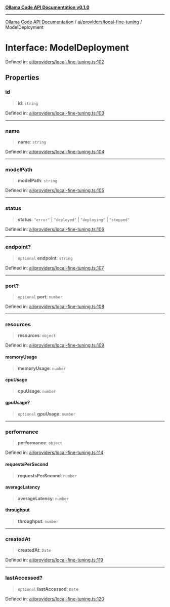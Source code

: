 [**Ollama Code API Documentation v0.1.0**](../../../../README.md)

***

[Ollama Code API Documentation](../../../../modules.md) / [ai/providers/local-fine-tuning](../README.md) / ModelDeployment

# Interface: ModelDeployment

Defined in: [ai/providers/local-fine-tuning.ts:102](https://github.com/erichchampion/ollama-code/blob/f584ec71c73423eb2d52696d6383301325c0df44/ollama-code/src/ai/providers/local-fine-tuning.ts#L102)

## Properties

### id

> **id**: `string`

Defined in: [ai/providers/local-fine-tuning.ts:103](https://github.com/erichchampion/ollama-code/blob/f584ec71c73423eb2d52696d6383301325c0df44/ollama-code/src/ai/providers/local-fine-tuning.ts#L103)

***

### name

> **name**: `string`

Defined in: [ai/providers/local-fine-tuning.ts:104](https://github.com/erichchampion/ollama-code/blob/f584ec71c73423eb2d52696d6383301325c0df44/ollama-code/src/ai/providers/local-fine-tuning.ts#L104)

***

### modelPath

> **modelPath**: `string`

Defined in: [ai/providers/local-fine-tuning.ts:105](https://github.com/erichchampion/ollama-code/blob/f584ec71c73423eb2d52696d6383301325c0df44/ollama-code/src/ai/providers/local-fine-tuning.ts#L105)

***

### status

> **status**: `"error"` \| `"deployed"` \| `"deploying"` \| `"stopped"`

Defined in: [ai/providers/local-fine-tuning.ts:106](https://github.com/erichchampion/ollama-code/blob/f584ec71c73423eb2d52696d6383301325c0df44/ollama-code/src/ai/providers/local-fine-tuning.ts#L106)

***

### endpoint?

> `optional` **endpoint**: `string`

Defined in: [ai/providers/local-fine-tuning.ts:107](https://github.com/erichchampion/ollama-code/blob/f584ec71c73423eb2d52696d6383301325c0df44/ollama-code/src/ai/providers/local-fine-tuning.ts#L107)

***

### port?

> `optional` **port**: `number`

Defined in: [ai/providers/local-fine-tuning.ts:108](https://github.com/erichchampion/ollama-code/blob/f584ec71c73423eb2d52696d6383301325c0df44/ollama-code/src/ai/providers/local-fine-tuning.ts#L108)

***

### resources

> **resources**: `object`

Defined in: [ai/providers/local-fine-tuning.ts:109](https://github.com/erichchampion/ollama-code/blob/f584ec71c73423eb2d52696d6383301325c0df44/ollama-code/src/ai/providers/local-fine-tuning.ts#L109)

#### memoryUsage

> **memoryUsage**: `number`

#### cpuUsage

> **cpuUsage**: `number`

#### gpuUsage?

> `optional` **gpuUsage**: `number`

***

### performance

> **performance**: `object`

Defined in: [ai/providers/local-fine-tuning.ts:114](https://github.com/erichchampion/ollama-code/blob/f584ec71c73423eb2d52696d6383301325c0df44/ollama-code/src/ai/providers/local-fine-tuning.ts#L114)

#### requestsPerSecond

> **requestsPerSecond**: `number`

#### averageLatency

> **averageLatency**: `number`

#### throughput

> **throughput**: `number`

***

### createdAt

> **createdAt**: `Date`

Defined in: [ai/providers/local-fine-tuning.ts:119](https://github.com/erichchampion/ollama-code/blob/f584ec71c73423eb2d52696d6383301325c0df44/ollama-code/src/ai/providers/local-fine-tuning.ts#L119)

***

### lastAccessed?

> `optional` **lastAccessed**: `Date`

Defined in: [ai/providers/local-fine-tuning.ts:120](https://github.com/erichchampion/ollama-code/blob/f584ec71c73423eb2d52696d6383301325c0df44/ollama-code/src/ai/providers/local-fine-tuning.ts#L120)
